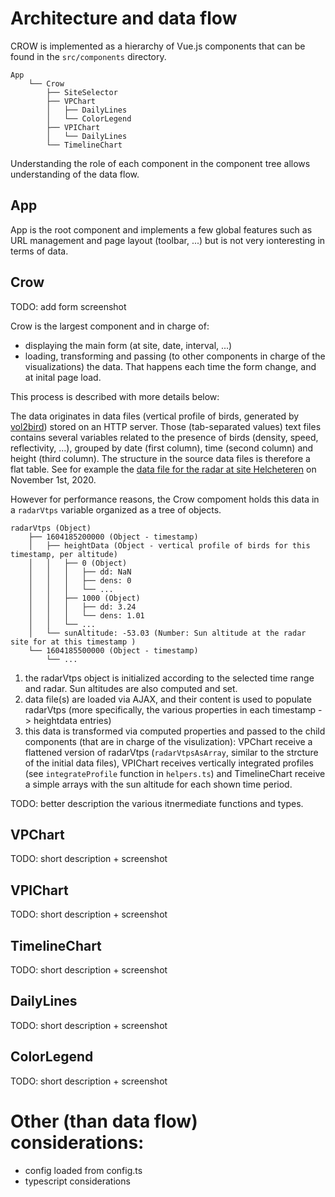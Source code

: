 # Architecture and data flow

CROW is implemented as a hierarchy of Vue.js components that can be found in the `src/components` directory. 


    App
        └── Crow
            ├── SiteSelector
            ├── VPChart
            │   ├── DailyLines
            │   └── ColorLegend
            ├── VPIChart
            │   └── DailyLines
            └── TimelineChart

Understanding the role of each component in the component tree allows understanding of the data flow.

## App
App is the root component and implements a few global features such as URL management and page layout (toolbar, ...) but is not very ionteresting in terms of data.

## Crow

TODO: add form screenshot

Crow is the largest component and in charge of:

- displaying the main form (at site, date, interval, ...)
- loading, transforming and passing (to other components in charge of the visualizations) the data. That happens each time the form change, and at inital page load. 

This process is described with more details below:

The data originates in data files (vertical profile of birds, generated by [vol2bird](https://github.com/adokter/vol2bird)) stored on an HTTP server. Those (tab-separated values) text files contains several variables related to the presence of birds (density, speed, reflectivity, ...), grouped by date (first column), time (second column) and height (third column). The structure in the source data files is therefore a flat table. See for example the [data file for the radar at site Helcheteren](https://opendata.meteo.be/ftp/observations/radar/vbird/behel/2020/behel_vpts_20201101.txt) on November 1st, 2020.

However for performance reasons, the Crow compoment holds this data in a `radarVtps` variable organized as a tree of objects.


    radarVtps (Object)
        ├── 1604185200000 (Object - timestamp)
        │   ├── heightData (Object - vertical profile of birds for this timestamp, per altitude)
        │   │   ├── 0 (Object)
        │   │   │   ├── dd: NaN
        │   │   │   ├── dens: 0
        │   │   │   └── ...
        │   │   ├── 1000 (Object)
        │   │   │   ├── dd: 3.24
        │   │   │   └── dens: 1.01
        │   │   └── ...
        │   └── sunAltitude: -53.03 (Number: Sun altitude at the radar site for at this timestamp )
        └── 1604185500000 (Object - timestamp)
            └── ...



1) the radarVtps object is initialized according to the selected time range and radar. Sun altitudes are also computed and set.
2) data file(s) are loaded via AJAX, and their content is used to populate radarVtps (more specifically, the various properties in each timestamp -> heightdata entries)
3) this data is transformed via computed properties and passed to the child components (that are in charge of the visulization): VPChart receive a flattened version of radarVtps (`radarVtpsAsArray`, similar to the strcture of the initial data files), VPIChart receives vertically integrated profiles (see `integrateProfile` function in `helpers.ts`) and TimelineChart receive a simple arrays with the sun altitude for each shown time period.

TODO: better description the various itnermediate functions and types.

## VPChart
TODO: short description + screenshot 

## VPIChart
TODO: short description + screenshot 

## TimelineChart
TODO: short description + screenshot 

## DailyLines
TODO: short description + screenshot 

## ColorLegend
TODO: short description + screenshot 
 
# Other (than data flow) considerations:

- config loaded from config.ts
- typescript considerations

